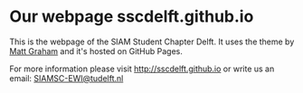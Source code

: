 Our webpage sscdelft.github.io
===============================
This is the webpage of the SIAM Student Chapter Delft.
It uses the theme by [Matt Graham] and it's hosted on GitHub Pages.

For more information please visit http://sscdelft.github.io
or write us an email: SIAMSC-EWI@tudelft.nl

[Matt Graham]: https://twitter.com/michigangraham

